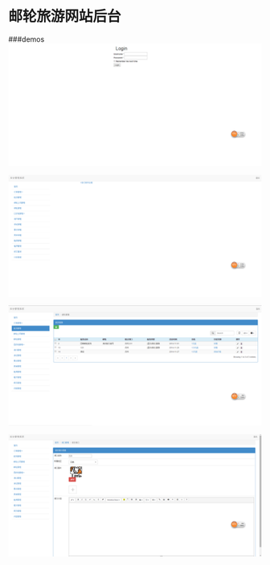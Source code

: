 邮轮旅游网站后台
====


###demos
![](https://github.com/garydai/yii2/raw/master/backend_web1.png)

![](https://github.com/garydai/yii2/raw/master/backend_web2.png)

![](https://github.com/garydai/yii2/raw/master/backend_web3.png)

![](https://github.com/garydai/yii2/raw/master/backend_web4.png)
